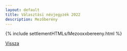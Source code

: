 ```yaml
---
layout: default
title: Választási névjegyzék 2022
description: Mezőberény
---
```


{% include settlementHTMLs/Mezooxxbereeny.html %}

[Vissza](../)